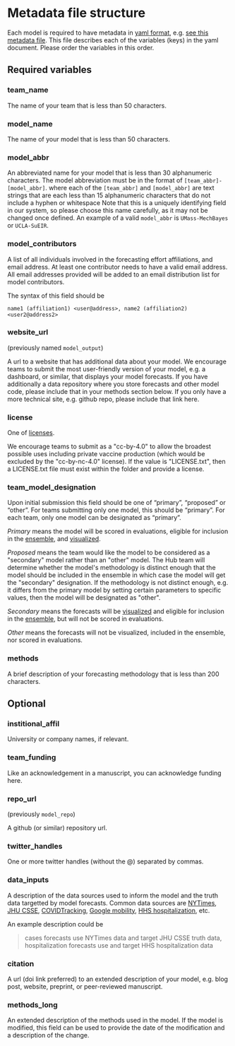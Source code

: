 # Metadata file structure

Each model is required to have metadata in 
[yaml format](https://docs.ansible.com/ansible/latest/reference_appendices/YAMLSyntax.html), 
e.g. [see this metadata file](https://github.com/reichlab/covid19-forecast-hub/blob/master/data-processed/JHU_IDD-CovidSP/metadata-JHU_IDD-CovidSP.txt).
This file describes each of the variables (keys) in the yaml document.
Please order the variables in this order.


## Required variables

### team_name
The name of your team that is less than 50 characters.

### model_name
The name of your model that is less than 50 characters.

### model_abbr
An abbreviated name for your model that is less than 30 alphanumeric characters. The model abbreviation must be in the format of `[team_abbr]-[model_abbr]`. where each of the `[team_abbr]` and `[model_abbr]` are text strings that are each less than 15 alphanumeric characters that do not include a hyphen or whitespace  Note that this is a uniquely identifying field in our system, so please choose this name carefully, as it may not be changed once defined. An example of a valid `model_abbr` is `UMass-MechBayes` or `UCLA-SuEIR`. 

### model_contributors

A list of all individuals involved in the forecasting effort
affiliations, and email address.
At least one contributor needs to have a valid email address. 
All email addresses provided will be added to 
an email distribution list for model contributors.

The syntax of this field should be 

    name1 (affiliation1) <user@address>, name2 (affiliation2) <user2@address2>

### website_url

(previously named `model_output`)

A url to a website that has additional data about your model. 
We encourage teams to submit the most user-friendly version of your 
model, e.g. a dashboard, or similar, that displays your model forecasts. 
If you have additionally a data repository
where you store forecasts and other model code, 
please include that in your methods section below. 
If you only have a more technical site, e.g. github repo, 
please include that link here.

### license

One of [licenses](https://github.com/reichlab/covid19-forecast-hub/blob/master/code/validation/accepted-licenses.csv).

We encourage teams to submit as a "cc-by-4.0" to allow the broadest possible uses
including private vaccine production 
(which would be excluded by the "cc-by-nc-4.0" license). 
If the value is "LICENSE.txt", 
then a LICENSE.txt file must exist within the folder and provide a license.

### team_model_designation 

Upon initial submission this field should be one of “primary”, “proposed” or “other”. 
For teams submitting only one model, this should be “primary”. 
For each team, only one model can be designated as “primary”. 

*Primary* means the model will be scored in evaluations, eligible for inclusion
in the [ensemble](https://github.com/reichlab/covid19-forecast-hub/tree/master/data-processed/COVIDhub-ensemble), 
and [visualized](https://viz.covid19forecasthub.org/).

*Proposed* means the team would like the model to be considered as a "secondary"
model rather than an "other" model. 
The Hub team will determine whether the model's
methodology is distinct enough that the model should be included in the ensemble 
in which case the model will get the "secondary" designation.
If the methodology is not distinct enough, e.g. it differs from the primary model
by setting certain parameters to specific values, then the model will be 
designated as "other". 

*Secondary* means the forecasts will be [visualized](https://viz.covid19forecasthub.org/) and eligible for inclusion
in the [ensemble](https://github.com/reichlab/covid19-forecast-hub/tree/master/data-processed/COVIDhub-ensemble), but will not be scored in evaluations. 

*Other* means the forecasts will not be visualized, included in the ensemble, 
nor scored in evaluations.


### methods

A brief description of your forecasting methodology that is less than 200 
characters.


## Optional

### institional_affil

University or company names, if relevant. 

### team_funding 

Like an acknowledgement in a manuscript, you can acknowledge funding here.

### repo_url

(previously `model_repo`)

A github (or similar) repository url. 

### twitter_handles

One or more twitter handles (without the @) separated by commas.


### data_inputs

A description of the data sources used to inform the model and the truth data
targetted by model forecasts. 
Common data sources are 
[NYTimes](https://github.com/nytimes/covid-19-data), 
[JHU CSSE](https://github.com/CSSEGISandData/COVID-19), 
[COVIDTracking](https://covidtracking.com/data), 
[Google mobility](https://www.google.com/covid19/mobility/), 
[HHS hospitalization](https://healthdata.gov/dataset/covid-19-reported-patient-impact-and-hospital-capacity-state-timeseries), etc. 

An example description could be 

> cases forecasts use NYTimes data and target JHU CSSE truth data,
> hospitalization forecasts use and target HHS hospitalization data





### citation

A url (doi link preferred) to an extended description of your model,
e.g. blog post, website, preprint, or peer-reviewed manuscript. 



### methods_long

An extended description of the methods used in the model. 
If the model is modified, this field can be used to provide the date of the 
modification and a description of the change.
